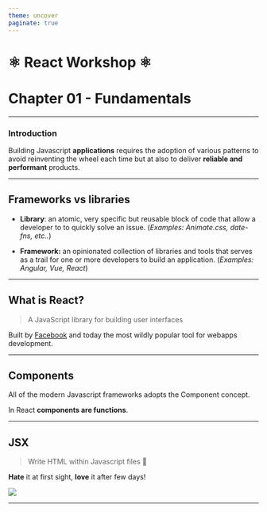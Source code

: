 ```yaml
---
theme: uncover
paginate: true
---
```


# ⚛️ React Workshop ⚛️

# Chapter 01 - Fundamentals

---

### Introduction

Building Javascript **applications** requires the adoption of various patterns to avoid reinventing the wheel each time but at also to deliver **reliable and performant** products.

---

## Frameworks vs libraries

- **Library**: an atomic, very specific but reusable block of code that allow a developer to to quickly solve an issue. (_Examples: Animate.css, date-fns, etc.._)

- **Framework:** an opinionated collection of libraries and tools that serves as a trail for one or more developers to build an application. (_Examples: Angular, Vue, React_)

---

## What is React?

> A JavaScript library for building user interfaces

Built by [Facebook](https://developers.facebook.com/products/) and today the most wildly popular tool for webapps development.

---

## Components

All of the modern Javascript frameworks adopts the Component concept.

In React **components are functions**.

---

## JSX

> Write HTML within Javascript files 🤯

**Hate** it at first sight, **love** it after few days!

![](./../../img/jsx.svg)

---

